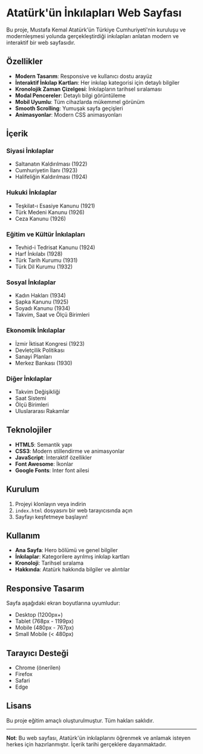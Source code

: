 # Atatürk'ün İnkılapları Web Sayfası

Bu proje, Mustafa Kemal Atatürk'ün Türkiye Cumhuriyeti'nin kuruluşu ve modernleşmesi yolunda gerçekleştirdiği inkılapları anlatan modern ve interaktif bir web sayfasıdır.

## Özellikler

- **Modern Tasarım**: Responsive ve kullanıcı dostu arayüz
- **İnteraktif İnkılap Kartları**: Her inkılap kategorisi için detaylı bilgiler
- **Kronolojik Zaman Çizelgesi**: İnkılapların tarihsel sıralaması
- **Modal Pencereler**: Detaylı bilgi görüntüleme
- **Mobil Uyumlu**: Tüm cihazlarda mükemmel görünüm
- **Smooth Scrolling**: Yumuşak sayfa geçişleri
- **Animasyonlar**: Modern CSS animasyonları

## İçerik

### Siyasi İnkılaplar
- Saltanatın Kaldırılması (1922)
- Cumhuriyetin İlanı (1923)
- Halifeliğin Kaldırılması (1924)

### Hukuki İnkılaplar
- Teşkilat-ı Esasiye Kanunu (1921)
- Türk Medeni Kanunu (1926)
- Ceza Kanunu (1926)

### Eğitim ve Kültür İnkılapları
- Tevhid-i Tedrisat Kanunu (1924)
- Harf İnkılabı (1928)
- Türk Tarih Kurumu (1931)
- Türk Dil Kurumu (1932)

### Sosyal İnkılaplar
- Kadın Hakları (1934)
- Şapka Kanunu (1925)
- Soyadı Kanunu (1934)
- Takvim, Saat ve Ölçü Birimleri

### Ekonomik İnkılaplar
- İzmir İktisat Kongresi (1923)
- Devletçilik Politikası
- Sanayi Planları
- Merkez Bankası (1930)

### Diğer İnkılaplar
- Takvim Değişikliği
- Saat Sistemi
- Ölçü Birimleri
- Uluslararası Rakamlar

## Teknolojiler

- **HTML5**: Semantik yapı
- **CSS3**: Modern stillendirme ve animasyonlar
- **JavaScript**: İnteraktif özellikler
- **Font Awesome**: İkonlar
- **Google Fonts**: Inter font ailesi

## Kurulum

1. Projeyi klonlayın veya indirin
2. `index.html` dosyasını bir web tarayıcısında açın
3. Sayfayı keşfetmeye başlayın!

## Kullanım

- **Ana Sayfa**: Hero bölümü ve genel bilgiler
- **İnkılaplar**: Kategorilere ayrılmış inkılap kartları
- **Kronoloji**: Tarihsel sıralama
- **Hakkında**: Atatürk hakkında bilgiler ve alıntılar

## Responsive Tasarım

Sayfa aşağıdaki ekran boyutlarına uyumludur:
- Desktop (1200px+)
- Tablet (768px - 1199px)
- Mobile (480px - 767px)
- Small Mobile (< 480px)

## Tarayıcı Desteği

- Chrome (önerilen)
- Firefox
- Safari
- Edge

## Lisans

Bu proje eğitim amaçlı oluşturulmuştur. Tüm hakları saklıdır.

---

**Not**: Bu web sayfası, Atatürk'ün inkılaplarını öğrenmek ve anlamak isteyen herkes için hazırlanmıştır. İçerik tarihi gerçeklere dayanmaktadır. 